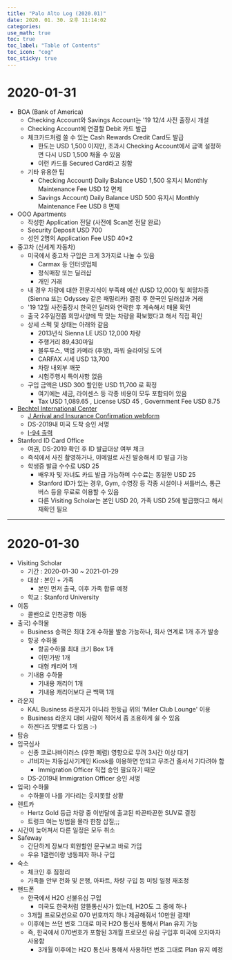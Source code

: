 ```yaml
---
title: "Palo Alto Log (2020.01)"
date: 2020. 01. 30. 오후 11:14:02
categories:
use_math: true
toc: true
toc_label: "Table of Contents"
toc_icon: "cog"
toc_sticky: true
---
```


# 2020-01-31
* <a id="Debit_Card"></a>BOA (Bank of America)
  * Checking Account와 Savings Account는 '19 12/4 사전 출장시 개설
  * Checking Account에 연결할 Debit 카드 발급
  * 체크카드처럼 쓸 수 있는 Cash Rewards Credit Card도 발급
    * 한도는 USD 1,500 이지만, 초과시 Checking Account에서 금액 설정하면 다시 USD 1,500 채울 수 있음
    * 이런 카드를 Secured Card라고 칭함
  * 기타 유용한 팁
    * Checking Account) Daily Balance USD 1,500 유지시 Monthly Maintenance Fee USD 12 면제
    * Savings Account) Daily Balance USD 500 유지시 Monthly Maintenance Fee USD 8 면제
* OOO Apartments
  * 작성한 Application 전달 (사전에 Scan본 전달 완료)
  * Security Deposit USD 700
  * 성인 2명의 Application Fee USD 40*2
* <a id="Used_Car"></a>중고차 (신세계 자동차)
  * 미국에서 중고차 구입은 크게 3가지로 나눌 수 있음
    * Carmax 등 인터넷업체
    * 정식매장 또는 딜러샵
    * 개인 거래
  * 내 경우 차량에 대한 전문지식이 부족해 예산 (USD 12,000) 및 희망차종 (Sienna 또는 Odyssey 같은 패밀리카) 결정 후 한국인 딜러샵과 거래
  * '19 12월 사전출장시 한국인 딜러와 연락한 후 계속해서 매물 확인
  * 출국 2주일전쯤 희망사양에 딱 맞는 차량을 확보했다고 해서 직접 확인
  * 상세 스펙 및 상태는 아래와 같음
    * 2013년식 Sienna LE USD 12,000 차량
    * 주행거리 89,430마일
    * 블루투스, 백업 카메라 (후방), 파워 슬라이딩 도어
    * CARFAX 시세 USD 13,700
    * 차량 내외부 깨끗
    * 시험주행시 특이사항 없음
  * 구입 금액은 USD 300 할인한 USD 11,700 로 확정
    * 여기에는 세금, 라이센스 등 각종 비용이 모두 포함되어 있음
    * Tax USD 1,089.65 , License USD 45 , Government Fee USD 8.75
* <a id="After_Arrival"></a>[Bechtel International Center](https://bechtel.stanford.edu/immigration/visa-types/j-1-scholar)
  * [J Arrival and Insurance Confirmation webform](http://web.stanford.edu/dept/icenter/j-arrival.fb)
  * DS-2019내 미국 도착 승인 서명
  * [I-94 출력](https://i94.cbp.dhs.gov/I94/)
* <a id="Stanford_ID"></a>Stanford ID Card Office
  * 여권, DS-2019 확인 후 ID 발급대상 여부 체크
  * 즉석에서 사진 촬영하거나, 이메일로 사진 발송해서 ID 발급 가능
  * 학생증 발급 수수료 USD 25
    * 배우자 및 자녀도 카드 발급 가능하며 수수료는 동일한 USD 25
    * Stanford ID가 있는 경우, Gym, 수영장 등 각종 시설이나 셔틀버스, 통근버스 등을 무료로 이용할 수 있음
    * 다른 Visiting Scholar는 본인 USD 20, 가족 USD 25에 발급했다고 해서 재확인 필요

---

# 2020-01-30
* Visiting Scholar
  * 기간 : 2020-01-30 ~ 2021-01-29
  * 대상 : 본인 + 가족
    * 본인 먼저 출국, 이후 가족 합류 예정
  * 학교 : Stanford University
* 이동
  * 콜밴으로 인천공항 이동
* 출국) 수하물
  * Business 승객은 최대 2개 수하물 발송 가능하나, 회사 연계로 1개 추가 발송
  * 항공 수하물
    * 항공수하물 최대 크기 Box 1개
    * 이민가방 1개
    * 대형 캐리어 1개
  * 기내용 수하물
    * 기내용 캐리어 1개
    * 기내용 캐리어보다 큰 백팩 1개
* 라운지
  * KAL Business 라운지가 아니라 한등급 위의 'Miler Club Lounge' 이용
  * Business 라운지 대비 사람이 적어서 좀 조용하게 쉴 수 있음
  * 하겐다즈 맛별로 다 있음 :-)
* 탑승
* <a id="Immigration"></a>입국심사
  * 신종 코로나바이러스 (우한 폐렴) 영향으로 무려 3시간 이상 대기
  * J1비자는 자동심사기계인 Kiosk를 이용하면 안되고 무조건 줄서서 기다려야 함
    * Immigration Officer 직접 승인 필요하기 때문
  * DS-2019내 Immigration Officer 승인 서명
* 입국) 수하물
  * 수하물이 나를 기다리는 웃지못할 상황
* 렌트카
  * Hertz Gold 등급 차량 중 이번달에 출고된 따끈따끈한 SUV로 결정
  * 트렁크 여는 방법을 몰라 한참 삽질;;;
* 시간이 늦어져서 다른 일정은 모두 취소
* Safeway
  * 간단하게 장보다 회원할인 문구보고 바로 가입
  * 우유 1갤런이랑 냉동피자 하나 구입
* 숙소
  * 체크인 후 짐정리
  * 가족들 안부 전화 및 은행, 아파트, 차량 구입 등 미팅 일정 재조정
* <a id="Prepaid_Plan"></a>핸드폰
  * 한국에서 H2O 선불유심 구입
    * 미국도 한국처럼 알뜰통신사가 있는데, H2O도 그 중에 하나
  * 3개월 프로모션으로 070 번호까지 하나 제공해줘서 10만원 결제!
  * 이후에는 쓰던 번호 그대로 미국 H2O 통신사 통해서 Plan 유지 가능
  * 즉, 한국에서 070번호가 포함된 3개월 프로모션 유심 구입후 미국에 오자마자 사용함
    * 3개월 이후에는 H2O 통신사 통해서 사용하던 번호 그대로 Plan 유지 예정
